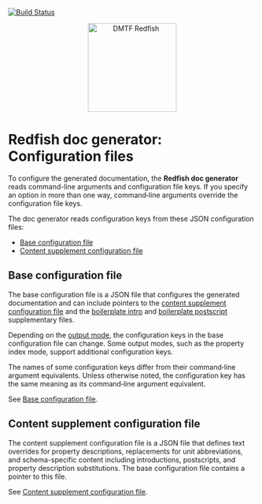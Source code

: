 [![Build Status](https://travis-ci.com/DMTF/Redfish-Tools.svg?branch=master)](https://travis-ci.com/github/DMTF/Redfish-Tools)
<p align="center">
  <img src="http://redfish.dmtf.org/sites/all/themes/dmtf2015/images/dmtf-redfish-logo.png" alt="DMTF Redfish" width=180>

# Redfish doc generator: Configuration files

To configure the generated documentation, the **Redfish doc generator** reads command-line arguments and configuration file keys. If you specify an option in more than one way, command&#8209;line arguments override the configuration file keys.

The doc generator reads configuration keys from these JSON configuration files:

* [Base configuration file](#base-configuration-file)
* [Content supplement configuration file](#content-supplement-configuration-file)

## Base configuration file

The base configuration file is a JSON file that configures the generated documentation and can include pointers to the [content supplement configuration file](#content-supplement-configuration-file) and the [boilerplate intro](README-supplementary-files.md#boilerplate-intro-file "README-supplementary-files.md#boilerplate-intro-file") and [boilerplate postscript](README-supplementary-files.md#boilerplate-postscript-file "README-supplementary-files.md#boilerplate-postscript-file") supplementary files.

Depending on the <a href="#output-modes">output mode</a>, the configuration keys in the base configuration file can change. Some output modes, such as the property index mode, support additional configuration keys.

The names of some configuration keys differ from their command&#8209;line argument equivalents. Unless otherwise noted, the configuration key has the same meaning as its command&#8209;line argument equivalent.

See [Base configuration file](README-base-configuration-file.md "README-base-configuration-file.md").

## Content supplement configuration file

The content supplement configuration file is a JSON file that defines text overrides for property descriptions, replacements for unit abbreviations, and schema-specific content including introductions, postscripts, and property description substitutions. The base configuration file contains a pointer to this file.

See [Content supplement configuration file](README-content-supplement-configuration-file.md "README-content-supplement-configuration-file.md").

